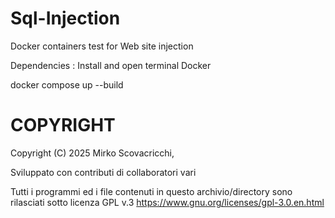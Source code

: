 # Sql-Injection
Docker containers test for Web site injection

Dependencies : Install and open terminal Docker  

docker compose up --build 



COPYRIGHT
=========
					
Copyright (C) 2025  Mirko Scovacricchi,

Sviluppato con contributi di collaboratori vari

Tutti i programmi ed i file contenuti in questo archivio/directory sono rilasciati sotto licenza GPL v.3  https://www.gnu.org/licenses/gpl-3.0.en.html
